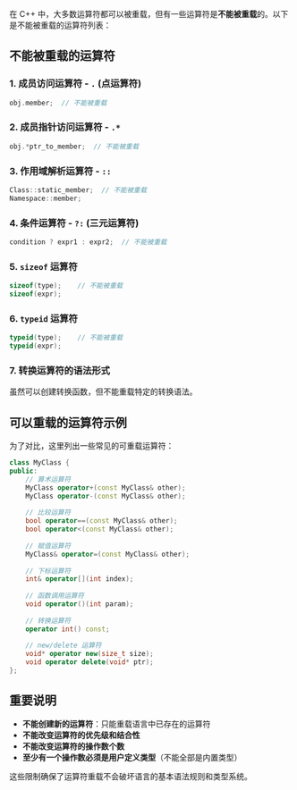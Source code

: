 在 C++ 中，大多数运算符都可以被重载，但有一些运算符是**不能被重载**的。以下是不能被重载的运算符列表：

## 不能被重载的运算符

### 1. 成员访问运算符 - `.` (点运算符)
```cpp
obj.member;  // 不能被重载
```

### 2. 成员指针访问运算符 - `.*`
```cpp
obj.*ptr_to_member;  // 不能被重载
```

### 3. 作用域解析运算符 - `::`
```cpp
Class::static_member;  // 不能被重载
Namespace::member;
```

### 4. 条件运算符 - `?:` (三元运算符)
```cpp
condition ? expr1 : expr2;  // 不能被重载
```

### 5. `sizeof` 运算符
```cpp
sizeof(type);    // 不能被重载
sizeof(expr);
```

### 6. `typeid` 运算符
```cpp
typeid(type);    // 不能被重载
typeid(expr);
```

### 7. 转换运算符的语法形式
虽然可以创建转换函数，但不能重载特定的转换语法。

## 可以重载的运算符示例

为了对比，这里列出一些常见的可重载运算符：

```cpp
class MyClass {
public:
    // 算术运算符
    MyClass operator+(const MyClass& other);
    MyClass operator-(const MyClass& other);
    
    // 比较运算符
    bool operator==(const MyClass& other);
    bool operator<(const MyClass& other);
    
    // 赋值运算符
    MyClass& operator=(const MyClass& other);
    
    // 下标运算符
    int& operator[](int index);
    
    // 函数调用运算符
    void operator()(int param);
    
    // 转换运算符
    operator int() const;
    
    // new/delete 运算符
    void* operator new(size_t size);
    void operator delete(void* ptr);
};
```

## 重要说明

- **不能创建新的运算符**：只能重载语言中已存在的运算符
- **不能改变运算符的优先级和结合性**
- **不能改变运算符的操作数个数**
- **至少有一个操作数必须是用户定义类型**（不能全部是内置类型）

这些限制确保了运算符重载不会破坏语言的基本语法规则和类型系统。